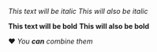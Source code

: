 *This text will be italic*
_This will also be italic_

**This text will be bold**
__This will also be bold__

:heart:
_You **can** combine them_
